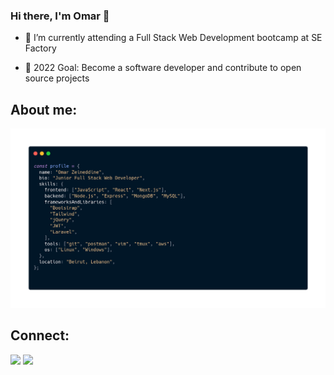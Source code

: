 ### Hi there, I'm Omar 👋

<!--
**omar-zeineddine/omar-zeineddine** is a ✨ _special_ ✨ repository because its `README.md` (this file) appears on your GitHub profile.

Here are some ideas to get you started:

- 🔭 I’m currently working on ...
- 🌱 I’m currently learning ...
- 👯 I’m looking to collaborate on ...
- 🤔 I’m looking for help with ...
- 💬 Ask me about ...
- 📫 How to reach me: ...
- 😄 Pronouns: ...
- ⚡ Fun fact: ...
-->

- 🌱
 I’m currently attending a Full Stack Web Development bootcamp at SE Factory
 
- 🥅
 2022 Goal: Become a software developer and contribute to open source projects

<h2>About me:</h2>

![Omar Zeineddine | Banner](banner.png)


<h2>Connect:</h2>
<p>
  <a href="mailto:ozeineddine.dev@gmail.com" target="_blank"><img height="28" src = "https://img.shields.io/badge/email-8B89CC?&style=for-the-badge&logo=protonmail&logoColor=white"></a>
  <a href="https://www.linkedin.com/in/omar-z-4727b9213/" target="_blank"> <img height="28" src = "https://img.shields.io/badge/-LinkedIn-0e76a8?style=for-the-badge&logo=Linkedin&logoColor=white"></a>
</p>
